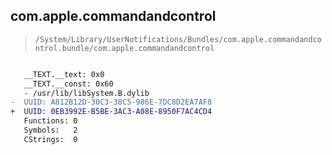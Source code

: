 ## com.apple.commandandcontrol

> `/System/Library/UserNotifications/Bundles/com.apple.commandandcontrol.bundle/com.apple.commandandcontrol`

```diff

   __TEXT.__text: 0x0
   __TEXT.__const: 0x60
   - /usr/lib/libSystem.B.dylib
-  UUID: A812B12D-30C3-38C5-986E-7DC8D2EA7AF8
+  UUID: 0EB3992E-B5BE-3AC3-A08E-8950F7AC4CD4
   Functions: 0
   Symbols:   2
   CStrings:  0

```
